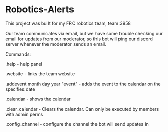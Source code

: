 # Robotics-Alerts

This project was built for my FRC robotics team, team 3958

Our team communicates via email, but we have some trouble checking our email for updates from our moderator, so this bot will ping our discord server whenever the moderator sends an email.

Commands:

.help - help panel

.website - links the team website

.addevent month day year "event" - adds the event to the calendar on the specifies date

.calendar - shows the calendar

.clear_calendar - Clears the calendar. Can only be executed by members with admin perms

.config_channel - configure the channel the bot will send updates in


